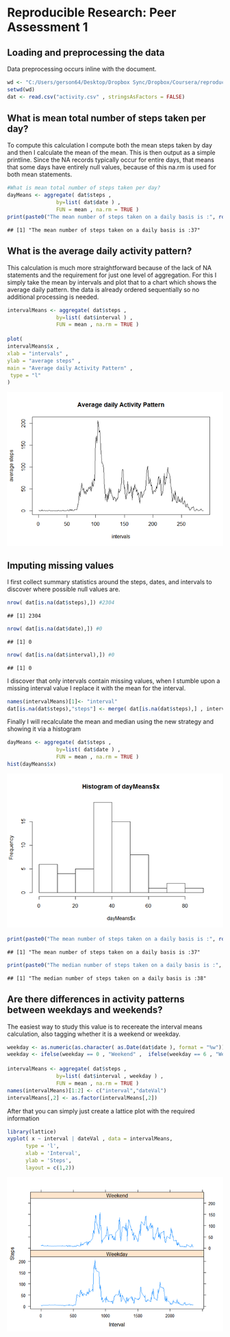 # Reproducible Research: Peer Assessment 1


## Loading and preprocessing the data
Data preprocessing occurs inline with the document.


```r
wd <- "C:/Users/gerson64/Desktop/Dropbox Sync/Dropbox/Coursera/reproducibleresearch/project1/repdata-data-activity"
setwd(wd)
dat <- read.csv("activity.csv" , stringsAsFactors = FALSE)
```

## What is mean total number of steps taken per day?

To compute this calculation I compute both the mean steps taken by day and then I calculate the mean of the mean.  This is then output as a simple printline.  Since the NA records typically occur for entire days, that means that some days have entirely null values, because of this na.rm is used for both mean statements.


```r
#What is mean total number of steps taken per day?
dayMeans <- aggregate( dat$steps , 
				by=list( dat$date ) ,
				FUN = mean , na.rm = TRUE )
print(paste0("The mean number of steps taken on a daily basis is :", round(mean(dayMeans$x , na.rm = TRUE ), 0) ))
```

```
## [1] "The mean number of steps taken on a daily basis is :37"
```


## What is the average daily activity pattern?
This calculation is much more straightforward because of the lack of NA statements and the requirement for just one level of aggregation. For this I simply take the mean by intervals and plot that to a chart which shows the average daily pattern. the data is already ordered sequentially so no additional processing is needed. 


```r
intervalMeans <- aggregate( dat$steps , 
				by=list( dat$interval ) ,
				FUN = mean , na.rm = TRUE )

plot(
intervalMeans$x , 
xlab = "intervals" , 
ylab = "average steps" ,
main = "Average daily Activity Pattern" ,
 type = "l"
)
```

![](PA_template_files/figure-html/unnamed-chunk-3-1.png) 

## Imputing missing values
I first collect summary statistics around the steps, dates, and intervals to discover where possible null values are.  


```r
nrow( dat[is.na(dat$steps),]) #2304
```

```
## [1] 2304
```

```r
nrow( dat[is.na(dat$date),]) #0
```

```
## [1] 0
```

```r
nrow( dat[is.na(dat$interval),]) #0
```

```
## [1] 0
```


I discover that only intervals contain missing values, when I stumble upon a missing interval value I replace it with the mean for the interval. 


```r
names(intervalMeans)[1]<- "interval"	
dat[is.na(dat$steps),"steps"] <- merge( dat[is.na(dat$steps),] , intervalMeans , by  = "interval")$x
```

Finally I will recalculate the mean and median using the new strategy and showing it via a histogram

```r
dayMeans <- aggregate( dat$steps , 
    			by=list( dat$date ) ,
				FUN = mean , na.rm = TRUE )
hist(dayMeans$x)
```

![](PA_template_files/figure-html/unnamed-chunk-6-1.png) 

```r
print(paste0("The mean number of steps taken on a daily basis is :", round(mean(dayMeans$x , na.rm = TRUE ), 0) ))
```

```
## [1] "The mean number of steps taken on a daily basis is :37"
```

```r
print(paste0("The median number of steps taken on a daily basis is :", round(median(dayMeans$x , na.rm = TRUE ), 0) ))
```

```
## [1] "The median number of steps taken on a daily basis is :38"
```

## Are there differences in activity patterns between weekdays and weekends?
The easiest way to study this value is to recereate the interval means calculation, also tagging whether it is a weekend or weekday.  



```r
weekday <- as.numeric(as.character( as.Date(dat$date ), format = "%w"))			
weekday <- ifelse(weekday == 0 , "Weekend" ,  ifelse(weekday == 6 , "Weekend" , "Weekday")) 

intervalMeans <- aggregate( dat$steps , 
				by=list( dat$interval , weekday ) ,
				FUN = mean , na.rm = TRUE )
names(intervalMeans)[1:2] <- c("interval","dateVal")
intervalMeans[,2] <- as.factor(intervalMeans[,2])
```

After that you can simply just create a lattice plot with the required information

```r
library(lattice)
xyplot( x ~ interval | dateVal , data = intervalMeans,
      type = 'l',
      xlab = 'Interval',
      ylab = 'Steps',
      layout = c(1,2))
```

![](PA_template_files/figure-html/unnamed-chunk-8-1.png) 
